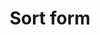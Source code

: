 ---
title: Sort form
layout: design-pattern
category: Search, sort and filter
permalink: ui-patterns/search-sort-and-filter/sort-form/
design-pattern-type: mobile

what: >
 A panel with different advanced sorting options, that are separate from the results.

why: >
 To allow users to find very specific information within a large amount of results, keeping the focus on the sort options.

do: >
 * Consider if the user really needs so many filter options.

 * Clearly show which sort option is active.

 * If combining sort and filter in a single form, keep the screen as clean as possible.

 * Consider using “Done”, “Apply” or “Back” buttons to clearly communicate the action.

 * Remember to show the user the desired results.


dont: >
 * In mobile, mix with the results page, which will make the page cluttered.

---